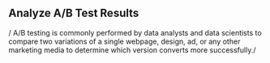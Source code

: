 ## Analyze A/B Test Results ##
/
A/B testing is commonly performed by data analysts and data scientists to compare two variations of a single webpage, design, ad, or any other marketing media to determine which version converts more successfully./
